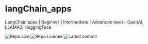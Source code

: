 # langChain_apps

LangChain apps | Beginner | Intermediate | Advanced level - OpenAI, LLAMA2, HuggingFace

![Repo size](https://img.shields.io/github/repo-size/Mar-Issah/langChain_apps)
![Repo License](https://img.shields.io/github/license/Mar-Issah/langChain_apps.svg)
![Latest commit](https://img.shields.io/github/last-commit/Mar-Issah/langChain_apps/master?style=round-square)
